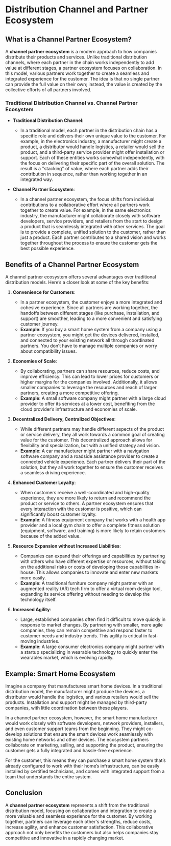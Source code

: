 # Distribution Channel and Partner Ecosystem

## What is a Channel Partner Ecosystem?

A **channel partner ecosystem** is a modern approach to how companies distribute their products and services. Unlike traditional distribution channels, where each partner in the chain works independently to add value at different stages, a partner ecosystem focuses on collaboration. In this model, various partners work together to create a seamless and integrated experience for the customer. The idea is that no single partner can provide the full value on their own; instead, the value is created by the collective efforts of all partners involved.

### Traditional Distribution Channel vs. Channel Partner Ecosystem

- **Traditional Distribution Channel**: 
  - In a traditional model, each partner in the distribution chain has a specific role and delivers their own unique value to the customer. For example, in the electronics industry, a manufacturer might create a product, a distributor would handle logistics, a retailer would sell the product, and a third-party service provider might offer installation or support. Each of these entities works somewhat independently, with the focus on delivering their specific part of the overall solution. The result is a "stacking" of value, where each partner adds their contribution in sequence, rather than working together in an integrated way.
  
- **Channel Partner Ecosystem**:
  - In a channel partner ecosystem, the focus shifts from individual contributions to a collaborative effort where all partners work together to create value. For example, in the same electronics industry, the manufacturer might collaborate closely with software developers, service providers, and retailers from the start to design a product that is seamlessly integrated with other services. The goal is to provide a complete, unified solution to the customer, rather than just a product. Each partner contributes to a shared vision and works together throughout the process to ensure the customer gets the best possible experience.

## Benefits of a Channel Partner Ecosystem

A channel partner ecosystem offers several advantages over traditional distribution models. Here’s a closer look at some of the key benefits:

1. **Convenience for Customers**:
   - In a partner ecosystem, the customer enjoys a more integrated and cohesive experience. Since all partners are working together, the handoffs between different stages (like purchase, installation, and support) are smoother, leading to a more convenient and satisfying customer journey.
   - **Example**: If you buy a smart home system from a company using a partner ecosystem, you might get the devices delivered, installed, and connected to your existing network all through coordinated partners. You don’t have to manage multiple companies or worry about compatibility issues.

2. **Economies of Scale**:
   - By collaborating, partners can share resources, reduce costs, and improve efficiency. This can lead to lower prices for customers or higher margins for the companies involved. Additionally, it allows smaller companies to leverage the resources and reach of larger partners, creating a more competitive offering.
   - **Example**: A small software company might partner with a large cloud provider to offer its services at a lower cost, benefiting from the cloud provider’s infrastructure and economies of scale.

3. **Decentralized Delivery, Centralized Objectives**:
   - While different partners may handle different aspects of the product or service delivery, they all work towards a common goal of creating value for the customer. This decentralized approach allows for flexibility and specialization, but with a unified strategy and vision.
   - **Example**: A car manufacturer might partner with a navigation software company and a roadside assistance provider to create a connected vehicle experience. Each partner delivers their part of the solution, but they all work together to ensure the customer receives a seamless driving experience.

4. **Enhanced Customer Loyalty**:
   - When customers receive a well-coordinated and high-quality experience, they are more likely to return and recommend the product or service to others. A partner ecosystem ensures that every interaction with the customer is positive, which can significantly boost customer loyalty.
   - **Example**: A fitness equipment company that works with a health app provider and a local gym chain to offer a complete fitness solution (equipment, software, and training) is more likely to retain customers because of the added value.

5. **Resource Expansion without Increased Liabilities**:
   - Companies can expand their offerings and capabilities by partnering with others who have different expertise or resources, without taking on the additional risks or costs of developing those capabilities in-house. This allows companies to innovate and enter new markets more easily.
   - **Example**: A traditional furniture company might partner with an augmented reality (AR) tech firm to offer a virtual room design tool, expanding its service offering without needing to develop the technology itself.

6. **Increased Agility**:
   - Large, established companies often find it difficult to move quickly in response to market changes. By partnering with smaller, more agile companies, they can remain competitive and respond faster to customer needs and industry trends. This agility is critical in fast-moving industries.
   - **Example**: A large consumer electronics company might partner with a startup specializing in wearable technology to quickly enter the wearables market, which is evolving rapidly.

## Example: Smart Home Ecosystem

Imagine a company that manufactures smart home devices. In a traditional distribution model, the manufacturer might produce the devices, a distributor would handle the logistics, and various retailers would sell the products. Installation and support might be managed by third-party companies, with little coordination between these players.

In a channel partner ecosystem, however, the smart home manufacturer would work closely with software developers, network providers, installers, and even customer support teams from the beginning. They might co-develop solutions that ensure the smart devices work seamlessly with existing home networks and other devices. The ecosystem partners collaborate on marketing, selling, and supporting the product, ensuring the customer gets a fully integrated and hassle-free experience.

For the customer, this means they can purchase a smart home system that’s already configured to work with their home’s infrastructure, can be easily installed by certified technicians, and comes with integrated support from a team that understands the entire system.

## Conclusion

A **channel partner ecosystem** represents a shift from the traditional distribution model, focusing on collaboration and integration to create a more valuable and seamless experience for the customer. By working together, partners can leverage each other's strengths, reduce costs, increase agility, and enhance customer satisfaction. This collaborative approach not only benefits the customers but also helps companies stay competitive and innovative in a rapidly changing market.

